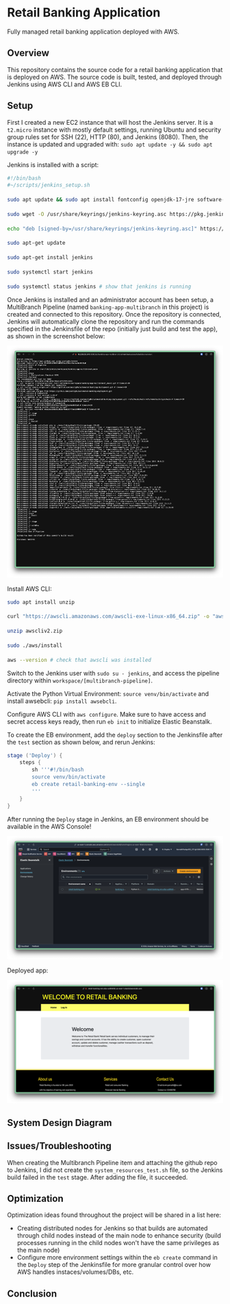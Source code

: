 # Retail Banking Application

Fully managed retail banking application deployed with AWS.

## Overview

This repository contains the source code for a retail banking application that is deployed on AWS. The source code is built, tested, and deployed through Jenkins using AWS CLI and AWS EB CLI.

## Setup

First I created a new EC2 instance that will host the Jenkins server.  It is a `t2.micro` instance with mostly default settings, running Ubuntu and security group rules set for SSH (22), HTTP (80), and Jenkins (8080). Then, the instance is updated and upgraded with: `sudo apt update -y && sudo apt upgrade -y`

Jenkins is installed with a script:

```bash
#!/bin/bash
#~/scripts/jenkins_setup.sh

sudo apt update && sudo apt install fontconfig openjdk-17-jre software-properties-common && sudo add-apt-repository ppa:deadsnakes/ppa && sudo apt install python3.7 python3.7-venv

sudo wget -O /usr/share/keyrings/jenkins-keyring.asc https://pkg.jenkins.io/debian-stable/jenkins.io-2023.key

echo "deb [signed-by=/usr/share/keyrings/jenkins-keyring.asc]" https://pkg.jenkins.io/debian-stable binary/ | sudo tee /etc/apt/sources.list.d/jenkins.list > /dev/null

sudo apt-get update

sudo apt-get install jenkins

sudo systemctl start jenkins

sudo systemctl status jenkins # show that jenkins is running
```

Once Jenkins is installed and an administrator account has been setup, a MultiBranch Pipeline (named `banking-app-multibranch` in this project) is created and connected to this repository. Once the repository is connected, Jenkins will automatically clone the repository and run the commands specified in the Jenkinsfile of the repo (initially just build and test the app), as shown in the screenshot below:

![jenkins](./screenshots/jenkins.png)

Install AWS CLI:

```bash
sudo apt install unzip

curl "https://awscli.amazonaws.com/awscli-exe-linux-x86_64.zip" -o "awscliv2.zip"

unzip awscliv2.zip

sudo ./aws/install

aws --version # check that awscli was installed
```

Switch to the Jenkins user with `sudo su - jenkins`, and access the pipeline directory within `workspace/[multibranch-pipeline]`.

Activate the Python Virtual Environment: `source venv/bin/activate` and install awsebcli: `pip install awsebcli`.

Configure AWS CLI with `aws configure`. Make sure to have access and secret access keys ready, then run `eb init` to initialize Elastic Beanstalk.

To create the EB environment, add the `deploy` section to the Jenkinsfile  after the `test` section as shown below, and rerun Jenkins:

```groovy
stage ('Deploy') {
    steps {
        sh '''#!/bin/bash
        source venv/bin/activate
        eb create retail-banking-env --single
        '''
    }
}
```

After running the `Deploy` stage in Jenkins, an EB environment should be available in the AWS Console!

![eb](./screenshots/eb.png)

Deployed app:

![app](./screenshots/app.png)

## System Design Diagram

## Issues/Troubleshooting

When creating the Multibranch Pipeline item and attaching the github repo to Jenkins, I did not create the `system_resources_test.sh` file, so the Jenkins build failed in the `test` stage. After adding the file, it succeeded.

## Optimization

Optimization ideas found throughout the project will be shared in a list here:

- Creating distributed nodes for Jenkins so that builds are automated through child nodes instead of the main node to enhance security (build processes running in the child nodes won't have the same privileges as the main node)
- Configure more environment settings within the `eb create` command in the `Deploy` step of the Jenkinsfile for more granular control over how AWS handles instaces/volumes/DBs, etc.

## Conclusion
